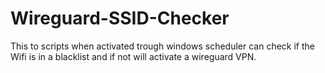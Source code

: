 # Wireguard-SSID-Checker
This to scripts when activated trough windows scheduler can check if the Wifi is in a blacklist and if not will activate a wireguard VPN.
